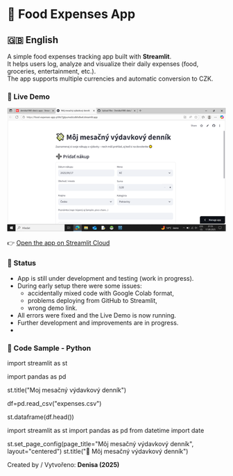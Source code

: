 # 🛒 Food Expenses App 

## 🇬🇧 English
A simple food expenses tracking app built with **Streamlit**.  
It helps users log, analyze and visualize their daily expenses (food, groceries, entertainment, etc.).  
The app supports multiple currencies and automatic conversion to CZK.  


### 🚀 Live Demo
![Ukážka aplikácie](screenshot.png)

👉 [Open the app on Streamlit Cloud](https://food-expenses-app-p5tts7gtpumedcsdkhdlw4.streamlit.app/#moj-mesacny-vydavkovy-dennik)


### 📌 Status
- App is still under development and testing (work in progress).  
- During early setup there were some issues:  
  - accidentally mixed code with Google Colab format,  
  - problems deploying from GitHub to Streamlit,  
  - wrong demo link.  
- All errors were fixed and the Live Demo is now running.  
- Further development and improvements are in progress.
- 
### 📌 Code Sample - Python

import streamlit as st

import pandas as pd

st.title("Moj mesačný výdavkový denník")

df=pd.read_csv("expenses.csv")

st.dataframe(df.head())

import streamlit as st
import pandas as pd
from datetime import date

st.set_page_config(page_title="Môj mesačný výdavkový denník", layout="centered")
st.title("💸 Môj mesačný výdavkový denník")


Created by / Vytvořeno: **Denisa (2025)**
